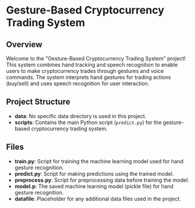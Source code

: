 # Gesture-Based Cryptocurrency Trading System

## Overview

Welcome to the "Gesture-Based Cryptocurrency Trading System" project! This system combines hand tracking and speech recognition to enable users to make cryptocurrency trades through gestures and voice commands. The system interprets hand gestures for trading actions (buy/sell) and uses speech recognition for user interaction.

## Project Structure

- **data**: No specific data directory is used in this project.
- **scripts**: Contains the main Python script (`predict.py`) for the gesture-based cryptocurrency trading system.

## Files

- **train.py**: Script for training the machine learning model used for hand gesture recognition.
- **predict.py**: Script for making predictions using the trained model.
- **preprocess.py**: Script for preprocessing data before training the model.
- **model.p**: The saved machine learning model (pickle file) for hand gesture recognition.
- **datafile**: Placeholder for any additional data files used in the project.
